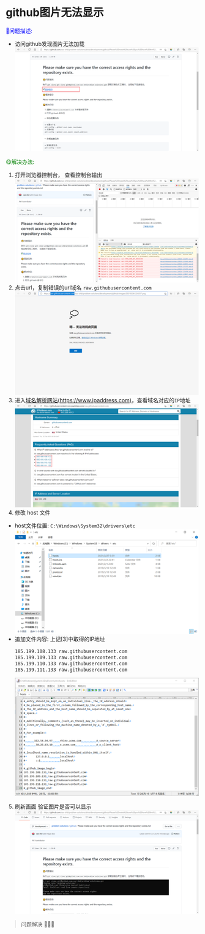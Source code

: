 # github图片无法显示

<font color="blue">😤问题描述: </font>

+ 访问github发现图片无法加载
  ![图片无法加载](./images/20210227-001306.png)

<font color="green">😋解决办法: </font>

1. 打开浏览器控制台， 查看控制台输出
   ![错误信息](./images/20210227-002005.png)
2. 点击url，复制错误的url域名 `raw.githubusercontent.com`
   ![错误url取得](./images/20210227-002342.png)
3. 进入[域名解析网站(https://www.ipaddress.com)](https://www.ipaddress.com)，查看域名对应的`IP`地址
   ![错误信息](./images/20210227-003254.png)
4. 修改 host 文件

+ host文件位置: `C:\Windows\System32\drivers\etc`
  ![host文件位置](./images/20210227-004259.png)
+ 追加文件内容: 上记[3]中取得的IP地址
  ```
  185.199.108.133 raw.githubusercontent.com
  185.199.109.133 raw.githubusercontent.com
  185.199.110.133 raw.githubusercontent.com
  185.199.111.133 raw.githubusercontent.com
  ```
  ![追加文件内容](./images/20210227-004559.png)

5. 刷新画面 验证图片是否可以显示
   ![刷新画面](./images/20210227-004032.png)

> 问题解决 🎉🎉🎉
